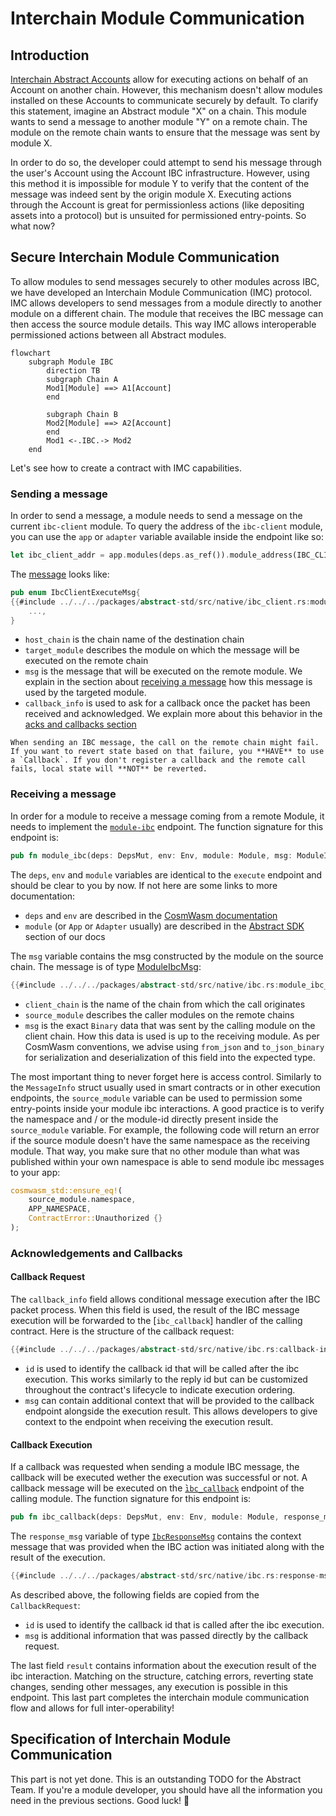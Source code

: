 # Interchain Module Communication

## Introduction

[Interchain Abstract Accounts](./account-ibc.md) allow for executing actions on behalf of an Account on another chain. However, this mechanism doesn't allow modules installed on these Accounts to communicate securely by default. To clarify this statement, imagine an Abstract module "X" on a chain. This module wants to send a message to another module "Y" on a remote chain. The module on the remote chain wants to ensure that the message was sent by module X.

In order to do so, the developer could attempt to send his message through the user's Account using the Account IBC infrastructure. However, using this method it is impossible for module Y to verify that the content of the message was indeed sent by the origin module X. Executing actions through the Account is great for permissionless actions (like depositing assets into a protocol) but is unsuited for permissioned entry-points. So what now?

## Secure Interchain Module Communication

To allow modules to send messages securely to other modules across IBC, we have developed an Interchain Module Communication (IMC) protocol. IMC allows developers to send messages from a module directly to another module on a different chain. The module that receives the IBC message can then access the source module details. This way IMC allows interoperable permissioned actions between all Abstract modules.

```mermaid
flowchart
    subgraph Module IBC
        direction TB
        subgraph Chain A
        Mod1[Module] ==> A1[Account]
        end

        subgraph Chain B
        Mod2[Module] ==> A2[Account]
        end
        Mod1 <-.IBC.-> Mod2
    end
```

Let's see how to create a contract with IMC capabilities.

### Sending a message

In order to send a message, a module needs to send a message on the current `ibc-client` module. To query the address of the `ibc-client` module, you can use the `app` or `adapter` variable available inside the endpoint like so:

```rust
let ibc_client_addr = app.modules(deps.as_ref()).module_address(IBC_CLIENT)?;
```

The [message](https://docs.rs/abstract-std/latest/abstract_std/ibc_client/enum.ExecuteMsg.html) looks like:

```rust
pub enum IbcClientExecuteMsg{
{{#include ../../../packages/abstract-std/src/native/ibc_client.rs:module-ibc-action}}
    ...,
}
```

- `host_chain` is the chain name of the destination chain
- `target_module` describes the module on which the message will be executed on the remote chain
- `msg` is the message that will be executed on the remote module. We explain in the section about [receiving a message](#receiving-a-message) how this message is used by the targeted module.
- `callback_info` is used to ask for a callback once the packet has been received and acknowledged. We explain more about this behavior in the [acks and callbacks section](#acknowledgements-and-callbacks)

```admonish warning
When sending an IBC message, the call on the remote chain might fail. If you want to revert state based on that failure, you **HAVE** to use a `Callback`. If you don't register a callback and the remote call fails, local state will **NOT** be reverted.
```

### Receiving a message

In order for a module to receive a message coming from a remote Module, it needs to implement the [`module-ibc`](../4_get_started/3_module_builder.md#module-ibc) endpoint. The function signature for this endpoint is:

```rust
pub fn module_ibc(deps: DepsMut, env: Env, module: Module, msg: ModuleIbcMsg) -> Result<Response, Error>;
```

The `deps`, `env` and `module` variables are identical to the `execute` endpoint and should be clear to you by now. If not here are some links to more documentation:

- `deps` and `env` are described in the <a target="blank" href="https://docs.cosmwasm.com/docs/smart-contracts/contract-semantics">CosmWasm documentation</a>
- `module` (or `App` or `Adapter` usually) are described in the [Abstract SDK](../4_get_started/4_sdk.md) section of our docs

The `msg` variable contains the msg constructed by the module on the source chain. The message is of type <a target="blank" href="https://docs.rs/abstract-std/latest/abstract_std/ibc/struct.ModuleIbcMsg.html">ModuleIbcMsg</a>:

```rust
{{#include ../../../packages/abstract-std/src/native/ibc.rs:module_ibc_msg}}
```

- `client_chain` is the name of the chain from which the call originates
- `source_module` describes the caller modules on the remote chains
- `msg` is the exact `Binary` data that was sent by the calling module on the client chain. How this data is used is up to the receiving module. As per CosmWasm conventions, we advise using `from_json` and `to_json_binary` for serialization and deserialization of this field into the expected type.

The most important thing to never forget here is access control. Similarly to the `MessageInfo` struct usually used in smart contracts or in other execution endpoints, the `source_module` variable can be used to permission some entry-points inside your module ibc interactions. A good practice is to verify the namespace and / or the module-id directly present inside the `source_module` variable. For example, the following code will return an error if the source module doesn't have the same namespace as the receiving module. That way, you make sure that no other module than what was published within your own namespace is able to send module ibc messages to your app:

```rust
cosmwasm_std::ensure_eq!(
    source_module.namespace,
    APP_NAMESPACE,
    ContractError::Unauthorized {}
);
```

### Acknowledgements and Callbacks

#### Callback Request

The `callback_info` field allows conditional message execution after the IBC packet process. When this field is used, the result of the IBC message execution will be forwarded to the [`ibc_callback`] handler of the calling contract. Here is the structure of the callback request:

```rust
{{#include ../../../packages/abstract-std/src/native/ibc.rs:callback-info}}
```

- `id` is used to identify the callback id that will be called after the ibc execution. This works similarly to the reply id but can be customized throughout the contract's lifecycle to indicate execution ordering.
- `msg` can contain additional context that will be provided to the callback endpoint alongside the execution result. This allows developers to give context to the endpoint when receiving the execution result.

#### Callback Execution

If a callback was requested when sending a module IBC message, the callback will be executed wether the execution was successful or not. A callback message will be executed on the ̀[`ibc_callback`](../4_get_started/3_module_builder.md#ibc-callback) endpoint of the calling module. The function signature for this endpoint is:

```rust
pub fn ibc_callback(deps: DepsMut, env: Env, module: Module, response_msg: IbcResponseMsg) -> Result<Response, Error>;
```

The `response_msg` variable of type <a target="blank" href="https://docs.rs/abstract-std/latest/abstract_std/ibc/struct.IbcResponseMsg.html">`IbcResponseMsg`</a> contains the context message that was provided when the IBC action was initiated along with the result of the execution.

```rust
{{#include ../../../packages/abstract-std/src/native/ibc.rs:response-msg}}
```

As described above, the following fields are copied from the `CallbackRequest`:

- `id` is used to identify the callback id that is called after the ibc execution.
- `msg` is additional information that was passed directly by the callback request.

The last field `result` contains information about the execution result of the ibc interaction. Matching on the structure, catching errors, reverting state changes, sending other messages, any execution is possible in this endpoint. This last part completes the interchain module communication flow and allows for full inter-operability!

## Specification of Interchain Module Communication

This part is not yet done. This is an outstanding TODO for the Abstract Team. If you're a module developer, you should have all the information you need in the previous sections. Good luck! 🚀
